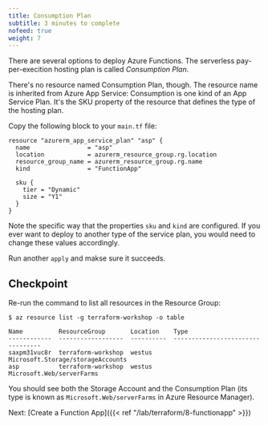 ```yaml
---
title: Consumption Plan
subtitle: 3 minutes to complete
nofeed: true
weight: 7
---
```


There are several options to deploy Azure Functions. The serverless pay-per-execition hosting plan is called *Consumption Plan*.

There's no resource named Consumption Plan, though. The resource name is inherited from Azure App Service: Consumption is one kind of an App Service Plan. It's the SKU property of the resource that defines the type of the hosting plan.

Copy the following block to your `main.tf` file:

``` hcl
resource "azurerm_app_service_plan" "asp" {
  name                = "asp"
  location            = azurerm_resource_group.rg.location
  resource_group_name = azurerm_resource_group.rg.name
  kind                = "FunctionApp"

  sku {
    tier = "Dynamic"
    size = "Y1"
  }
}
```

Note the specific way that the properties `sku` and `kind` are configured. If you ever want to deploy to another type of the service plan, you would need to change these values accordingly.

Run another `apply` and makse sure it succeeds.

## Checkpoint

Re-run the command to list all resources in the Resource Group:

```
$ az resource list -g terraform-workshop -o table

Name          ResourceGroup       Location    Type
------------  ------------------  ----------  ---------------------------------
saxpm31vuc8r  terraform-workshop  westus      Microsoft.Storage/storageAccounts
asp           terraform-workshop  westus      Microsoft.Web/serverFarms
```

You should see both the Storage Account and the Consumption Plan (its type is known as `Microsoft.Web/serverFarms` in Azure Resource Manager).

Next: [Create a Function App]({{< ref "/lab/terraform/8-functionapp" >}})
